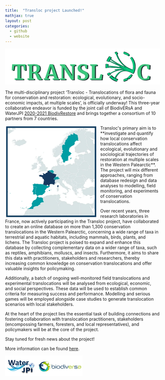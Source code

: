 ```yaml
---
title:  "Transloc project Launched!"
mathjax: true
layout: post
categories: 
  - github
  - website
---
```


![](https://raw.githubusercontent.com/ConservationTranslocation/images/main/logo/transloc_cutted.png)

The multi-disciplinary project ‘Transloc - Translocations of flora and fauna for conservation and restoration: ecological, evolutionary, and socio-economic impacts, at multiple scales’, is officially underway! This three-year collaborative endeavor is funded by the joint call of BiodivERsA and WaterJPI [2020-2021 BiodivRestore](https://www.biodiversa.eu/2021/10/06/2020-2021-joint-call/) and brings together a consortium of 10 partners from 7 countries. 

<img align="left" width="300" height="300" style="margin-right: 10px" src="https://raw.githubusercontent.com/ConservationTranslocation/images/main/logo/MapPartners.png"> 
Transloc's primary aim is to **investigate and quantify how local conservation translocations affect ecological, evolutionary and sociological trajectories of restoration at multiple scales in the Western Palearctic**. The project will mix different approaches, ranging from database redesign and data analyses to modelling, field monitoring, and experiments of conservation translocations. 


Over recent years, three research laboratories in France, now actively participating in the Transloc project, have collaborated to create an online database on more than 1,300 conservation translocations in the Western Palearctic, concerning a wide range of taxa in terrestrial and aquatic habitats, including mammals, birds, plants, and lichens. The Transloc project is poised to expand and enhance this database by collecting complementary data on a wider range of taxa, such as reptiles, amphibians, molluscs, and insects. Furthermore, it aims to share this data with practitioners, stakeholders and researchers, thereby increasing common knowledge on conservation translocations and offer valuable insights for policymaking.


Additionally, a batch of ongoing well-monitored field translocations and experimental translocations will be analysed from ecological, economic, and social perspectives. These data will be used to establish common criteria for measuring success and performance. Modelling and serious games will be employed alongside case studies to generate translocation scenarios with local stakeholders. 

At the heart of the project lies the essential task of building connections and fostering collaboration with translocation practitioners, stakeholders (encompossing farmers, foresters, and local representatives), and policymakers will be at the core of the project. 

Stay tuned for fresh news about the project! 

More information can be found [here](https://www.biodiversa.eu/2022/10/25/transloc/).

<img align="left" width="50%" height="50%" style="margin-right: 10px" src="https://raw.githubusercontent.com/ConservationTranslocation/images/main/logo/BiodiversaWaterJPI_cutted.jpg">
